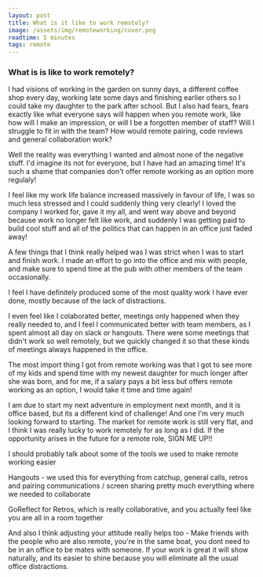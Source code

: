 ```yaml
---
layout: post
title: What is it like to work remotely?
image: /assets/img/remoteworking/cover.png
readtime: 5 minutes
tags: remote
---
```


### What is is like to work remotely?

I had visions of working in the garden on sunny days, a different coffee shop every day, working late some days and finishing earlier others so I could take my daughter to the park after school. But I also had fears, fears exactly like what everyone says will happen when you remote work, like how will I make an impression, or will I be a forgotten member of staff? Will I struggle to fit in with the team? How would remote pairing, code reviews and general collaboration work?

<amp-img src="/assets/img/remoteworking/coffee.png"
  width="1362"
  height="816"
  layout="responsive">
</amp-img>

Well the reality was everything I wanted and almost none of the negative stuff. I'd imagine its not for everyone, but I have had an amazing time! It's such a shame that companies don't offer remote working as an option more regulaly! 

I feel like my work life balance increased massively in favour of life, I was so much less stressed and I could suddenly thing very clearly! I loved the company I worked for, gave it my all, and went way above and beyond because work no longer felt like work, and suddenly I was getting paid to build cool stuff and all of the politics that can happen in an office just faded away!

A few things that I think really helped was I was strict when I was to start and finish work. I made an effort to go into the office and mix with people, and make sure to spend time at the pub with other members of the team occasionally.

<amp-img src="/assets/img/remoteworking/pub.png"
  width="944"
  height="582"
  layout="responsive">
</amp-img>

I feel I have definitely produced some of the most quality work I have ever done, mostly because of the lack of distractions. 

I even feel like I colaborated better, meetings only happened when they really needed to, and I feel I communicated better with team members, as I spent almost all day on slack or hangouts. There were some meetings that didn't work so well remotely, but we quickly changed it so that these kinds of meetings always happened in the office.

The most import thing I got from remote working was that I got to see more of my kids and spend time with my newest daughter for much longer after she was born, and for me, if a salary pays a bit less but offers remote working as an option, I would take it time and time again!

I am due to start my next adventure in employment next month, and it is office based, but its a different kind of challenge! And one I'm very much looking forward to starting. The market for remote work is still very flat, and I think I was really lucky to work remotely for as long as I did. If the opportunity arises in the future for a remote role, SIGN ME UP!!

<amp-img src="/assets/img/remoteworking/daughters.png"
  width="1006"
  height="1002"
  layout="responsive">
</amp-img>

I should probably talk about some of the tools we used to make remote working easier

Hangouts - we used this for everything from catchup, general calls, retros and pairing communications / screen sharing pretty much everything where we needed to collaborate

GoReflect for Retros, which is really collaborative, and you actually feel like you are all in a room together

And also I think adjusting your attitude really helps too - Make friends with the people who are also remote, you're in the same boat, you dont need to be in an office to be mates with someone. If your work is great it will show naturally, and its easier to shine because you will eliminate all the usual office distractions.